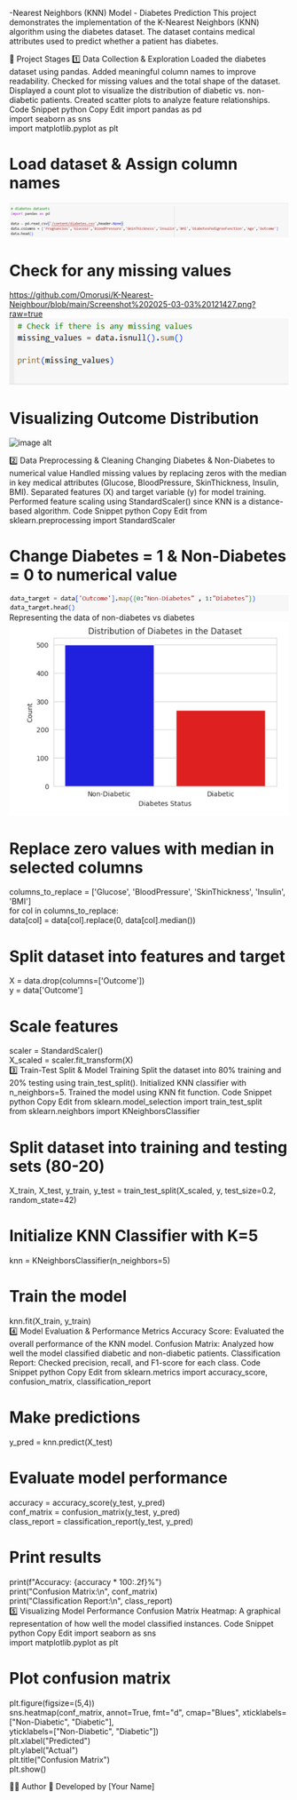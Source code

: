 -Nearest Neighbors (KNN) Model - Diabetes Prediction
This project demonstrates the implementation of the K-Nearest Neighbors (KNN) algorithm using the diabetes dataset. The dataset contains medical attributes used to predict whether a patient has diabetes.

📌 Project Stages
1️⃣ Data Collection & Exploration
Loaded the diabetes dataset using pandas.
Added meaningful column names to improve readability.
Checked for missing values and the total shape of the dataset.
Displayed a count plot to visualize the distribution of diabetic vs. non-diabetic patients.
Created scatter plots to analyze feature relationships.
Code Snippet
python
Copy
Edit
import pandas as pd  
import seaborn as sns  
import matplotlib.pyplot as plt  

# Load dataset & Assign column names 
![image alt](https://github.com/Omorusi/K-Nearest-Neighbour/blob/main/Screenshot%202025-03-03%20121313.png)


# Check for any missing values 
https://github.com/Omorusi/K-Nearest-Neighbour/blob/main/Screenshot%202025-03-03%20121427.png?raw=true
![image alt](https://github.com/Omorusi/K-Nearest-Neighbour/blob/main/Screenshot%202025-03-03%20121427.png?raw=true
)
# Visualizing Outcome Distribution  
![image alt]()

2️⃣ Data Preprocessing & Cleaning
Changing Diabetes & Non-Diabetes to numerical value 
Handled missing values by replacing zeros with the median in key medical attributes (Glucose, BloodPressure, SkinThickness, Insulin, BMI).
Separated features (X) and target variable (y) for model training.
Performed feature scaling using StandardScaler() since KNN is a distance-based algorithm.
Code Snippet
python
Copy
Edit
from sklearn.preprocessing import StandardScaler  
# Change Diabetes = 1 & Non-Diabetes = 0  to numerical value 
![image alt](https://github.com/Omorusi/K-Nearest-Neighbour/blob/main/Screenshot%202025-03-03%20121959.png?raw=true)
Representing the data of non-diabetes vs diabetes
![image alt](https://github.com/Omorusi/K-Nearest-Neighbour/blob/main/Screenshot%202025-03-03%20122042.png?raw=true)
# Replace zero values with median in selected columns  
columns_to_replace = ['Glucose', 'BloodPressure', 'SkinThickness', 'Insulin', 'BMI']  
for col in columns_to_replace:  
    data[col] = data[col].replace(0, data[col].median())  

# Split dataset into features and target  
X = data.drop(columns=['Outcome'])  
y = data['Outcome']  

# Scale features  
scaler = StandardScaler()  
X_scaled = scaler.fit_transform(X)  
3️⃣ Train-Test Split & Model Training
Split the dataset into 80% training and 20% testing using train_test_split().
Initialized KNN classifier with n_neighbors=5.
Trained the model using KNN fit function.
Code Snippet
python
Copy
Edit
from sklearn.model_selection import train_test_split  
from sklearn.neighbors import KNeighborsClassifier  

# Split dataset into training and testing sets (80-20)  
X_train, X_test, y_train, y_test = train_test_split(X_scaled, y, test_size=0.2, random_state=42)  

# Initialize KNN Classifier with K=5  
knn = KNeighborsClassifier(n_neighbors=5)  

# Train the model  
knn.fit(X_train, y_train)  
4️⃣ Model Evaluation & Performance Metrics
Accuracy Score: Evaluated the overall performance of the KNN model.
Confusion Matrix: Analyzed how well the model classified diabetic and non-diabetic patients.
Classification Report: Checked precision, recall, and F1-score for each class.
Code Snippet
python
Copy
Edit
from sklearn.metrics import accuracy_score, confusion_matrix, classification_report  

# Make predictions  
y_pred = knn.predict(X_test)  

# Evaluate model performance  
accuracy = accuracy_score(y_test, y_pred)  
conf_matrix = confusion_matrix(y_test, y_pred)  
class_report = classification_report(y_test, y_pred)  

# Print results  
print(f"Accuracy: {accuracy * 100:.2f}%")  
print("Confusion Matrix:\n", conf_matrix)  
print("Classification Report:\n", class_report)  
5️⃣ Visualizing Model Performance
Confusion Matrix Heatmap: A graphical representation of how well the model classified instances.
Code Snippet
python
Copy
Edit
import seaborn as sns  
import matplotlib.pyplot as plt  

# Plot confusion matrix  
plt.figure(figsize=(5,4))  
sns.heatmap(conf_matrix, annot=True, fmt="d", cmap="Blues", xticklabels=["Non-Diabetic", "Diabetic"],  
            yticklabels=["Non-Diabetic", "Diabetic"])  
plt.xlabel("Predicted")  
plt.ylabel("Actual")  
plt.title("Confusion Matrix")  
plt.show()


👨‍💻 Author
🚀 Developed by [Your Name]


